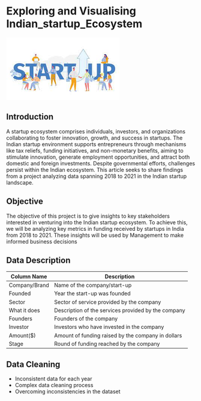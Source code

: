 # Exploring and Visualising Indian_startup_Ecosystem 

![Alt text](images/header.jpg)

## Introduction
A startup ecosystem comprises individuals, investors, and organizations collaborating to foster innovation, growth, and success in startups. The Indian startup environment supports entrepreneurs through mechanisms like tax reliefs, funding initiatives, and non-monetary benefits, aiming to stimulate innovation, generate employment opportunities, and attract both domestic and foreign investments. Despite governmental efforts, challenges persist within the Indian ecosystem. This article seeks to share findings from a project analyzing data spanning 2018 to 2021 in the Indian startup landscape.

## Objective
The objective of this project is to give insights to key stakeholders interested in venturing into the Indian startup ecosystem. To achieve this, we will be analyzing key metrics in funding received by startups in India from 2018 to 2021. These insights will be used by Management to make informed business decisions

## Data Description

| Column Name    | Description                                      |
|----------------|--------------------------------------------------|
| Company/Brand  | Name of the company/start-up                      |
| Founded        | Year the start-up was founded                     |
| Sector         | Sector of service provided by the company         |
| What it does   | Description of the services provided by the company |
| Founders       | Founders of the company                           |
| Investor       | Investors who have invested in the company        |
| Amount($)      | Amount of funding raised by the company in dollars |
| Stage          | Round of funding reached by the company            |


## Data Cleaning 

- Inconsistent data for each year
- Complex data cleaning process
- Overcoming inconsistencies in the dataset


